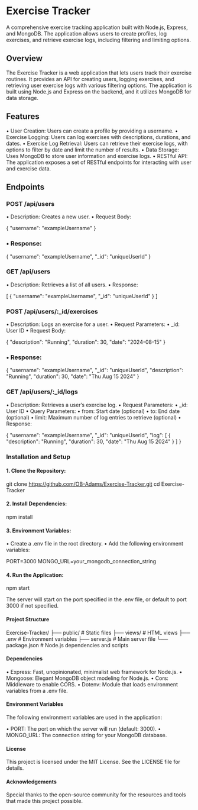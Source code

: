 # Exercise Tracker

A comprehensive exercise tracking application built with Node.js, Express, and MongoDB. The application allows users to create profiles, log exercises, and retrieve exercise logs, including filtering and limiting options.

## Overview

The Exercise Tracker is a web application that lets users track their exercise routines. It provides an API for creating users, logging exercises, and retrieving user exercise logs with various filtering options. The application is built using Node.js and Express on the backend, and it utilizes MongoDB for data storage.

## Features

 • User Creation: Users can create a profile by providing a username.
 • Exercise Logging: Users can log exercises with descriptions, durations, and dates.
 • Exercise Log Retrieval: Users can retrieve their exercise logs, with options to filter by date and limit the number of results.
 • Data Storage: Uses MongoDB to store user information and exercise logs.
 • RESTful API: The application exposes a set of RESTful endpoints for interacting with user and exercise data.

## Endpoints

### POST /api/users

 • Description: Creates a new user.
 • Request Body:

{
  "username": "exampleUsername"
}


### • Response:

{
  "username": "exampleUsername",
  "_id": "uniqueUserId"
}


### GET /api/users

 • Description: Retrieves a list of all users.
 • Response:

[
  {
    "username": "exampleUsername",
    "_id": "uniqueUserId"
  }
]



### POST /api/users/:_id/exercises

 • Description: Logs an exercise for a user.
 • Request Parameters:
 • _id: User ID
 • Request Body:

{
  "description": "Running",
  "duration": 30,
  "date": "2024-08-15"
}


### • Response:

{
  "username": "exampleUsername",
  "_id": "uniqueUserId",
  "description": "Running",
  "duration": 30,
  "date": "Thu Aug 15 2024"
}



### GET /api/users/:_id/logs

 • Description: Retrieves a user’s exercise log.
 • Request Parameters:
 • _id: User ID
 • Query Parameters:
 • from: Start date (optional)
 • to: End date (optional)
 • limit: Maximum number of log entries to retrieve (optional)
 • Response:

{
  "username": "exampleUsername",
  "_id": "uniqueUserId",
  "log": [
    {
      "description": "Running",
      "duration": 30,
      "date": "Thu Aug 15 2024"
    }
  ]
}



### Installation and Setup

 #### 1. Clone the Repository:

git clone https://github.com/OB-Adams/Exercise-Tracker.git
cd Exercise-Tracker


 #### 2. Install Dependencies:

npm install


 #### 3. Environment Variables:
 • Create a .env file in the root directory.
 • Add the following environment variables:

PORT=3000
MONGO_URL=your_mongodb_connection_string


 #### 4. Run the Application:

npm start

The server will start on the port specified in the .env file, or default to port 3000 if not specified.

#### Project Structure

Exercise-Tracker/
├── public/                 # Static files
├── views/                  # HTML views
├── .env                    # Environment variables
├── server.js               # Main server file
└── package.json            # Node.js dependencies and scripts

#### Dependencies

 • Express: Fast, unopinionated, minimalist web framework for Node.js.
 • Mongoose: Elegant MongoDB object modeling for Node.js.
 • Cors: Middleware to enable CORS.
 • Dotenv: Module that loads environment variables from a .env file.

#### Environment Variables

The following environment variables are used in the application:

 • PORT: The port on which the server will run (default: 3000).
 • MONGO_URL: The connection string for your MongoDB database.

#### License

This project is licensed under the MIT License. See the LICENSE file for details.

#### Acknowledgements

Special thanks to the open-source community for the resources and tools that made this project possible.
